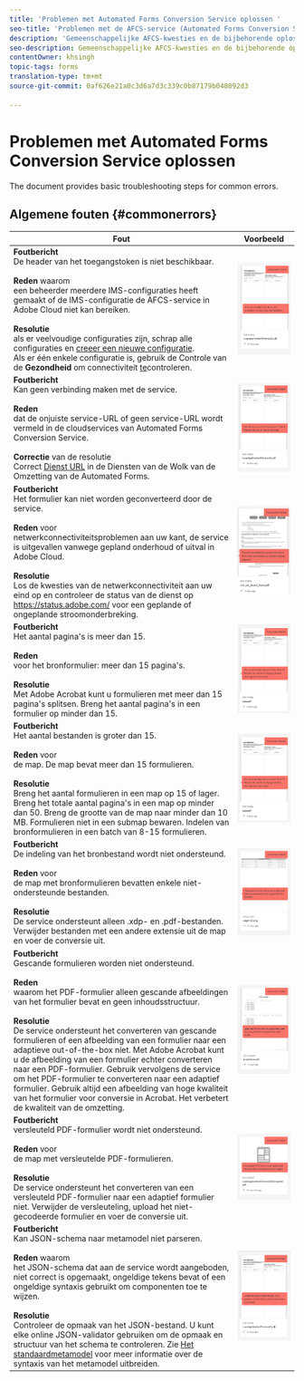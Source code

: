 ```yaml
---
title: 'Problemen met Automated Forms Conversion Service oplossen '
seo-title: 'Problemen met de AFCS-service (Automated Forms Conversion Service) oplossen '
description: 'Gemeenschappelijke AFCS-kwesties en de bijbehorende oplossingen '
seo-description: Gemeenschappelijke AFCS-kwesties en de bijbehorende oplossingen
contentOwner: khsingh
topic-tags: forms
translation-type: tm+mt
source-git-commit: 0af626e21a0c3d6a7d3c339c0b87179b048092d3

---
```



# Problemen met Automated Forms Conversion Service oplossen


<!--The article provides information on installation, configuration and administration issues that may arise in an Automated Forms Conversion Service production environment. --> The document  provides basic troubleshooting steps for common errors.

## Algemene fouten {#commonerrors}

<table>
<thead>
<tr>
<th>Fout</th>
<th>Voorbeeld</th>
</tr>
</thead>
<tbody>
<tr>
<td><strong>Foutbericht</strong><br> De header van het toegangstoken is niet beschikbaar. <br><br><strong>Reden</strong> waarom <br> een beheerder meerdere IMS-configuraties heeft gemaakt of de IMS-configuratie de AFCS-service in Adobe Cloud niet kan bereiken. <br><br><strong>Resolutie</strong><br> als er veelvoudige configuraties zijn, schrap alle configuraties en <a href="configure-service.md#obtainpubliccertificates">creeer een nieuwe configuratie</a>. <br> Als er één enkele configuratie is, gebruik de Controle van de <strong> Gezondheid </strong> om connectiviteit <a href="configure-service.md#createintegrationoption">te</a>controleren.</td>
<td><img alt="De header van het toegangstoken is niet beschikbaar" src="assets/invalid-ims-configuration.png" /></td>
</tr>
<tr>
<td><strong>Foutbericht</strong> <br> Kan geen verbinding maken met de service.  <br><br><strong>Reden</strong> <br> dat de onjuiste service-URL of geen service-URL wordt vermeld in de cloudservices van Automated Forms Conversion Service. <br><br><strong>Correctie</strong> van de resolutie <br> Correct <a href="configure-service.md#configure-the-cloud-service">Dienst URL</a> in de Diensten van de Wolk van de Omzetting van de Automated Forms.</td>
<td><img alt="Kan geen verbinding maken met de service." src="assets/wrong-endpoint-configured.png" /></td>
</tr>
<tr>
<td><strong>Foutbericht</strong><br> Het formulier kan niet worden geconverteerd door de service.  <br><br><strong>Reden</strong> voor <br> netwerkconnectiviteitsproblemen aan uw kant, de service is uitgevallen vanwege gepland onderhoud of uitval in Adobe Cloud. <br><br><strong>Resolutie</strong><br> Los de kwesties van de netwerkconnectiviteit aan uw eind op en controleer de status van de dienst op <a href="https://status.adobe.com/">https://status.adobe.com/</a> voor een geplande of ongeplande stroomonderbreking.</td>
<td><img alt="Het formulier kan niet worden geconverteerd door de service." src="assets/service-failure.png" /></td>
</tr>
<tr>
<td><strong>Foutbericht</strong><br> Het aantal pagina's is meer dan 15.  <br><br><strong>Reden</strong><br> voor het bronformulier: meer dan 15 pagina's.  <br><br><strong>Resolutie</strong> <br> Met Adobe Acrobat kunt u formulieren met meer dan 15 pagina's splitsen. Breng het aantal pagina's in een formulier op minder dan 15.</td>
<td><img alt="Het aantal pagina's is groter dan 15." src="assets/number-of-pages.png" /></td>
</tr>
<tr>
<td><strong>Foutbericht</strong><br> Het aantal bestanden is groter dan 15.  <br><br><strong>Reden</strong> voor <br> de map. De map bevat meer dan 15 formulieren. <br><br><strong>Resolutie</strong><br> Breng het aantal formulieren in een map op 15 of lager. Breng het totale aantal pagina's in een map op minder dan 50. Breng de grootte van de map naar minder dan 10 MB. Formulieren niet in een submap bewaren. Indelen van bronformulieren in een batch van 8-15 formulieren.</td>
<td><img alt="Het aantal bestanden is groter dan 15." src="assets/number-of-pages.png" /></td>
</tr>
<tr>
<td><strong>Foutbericht</strong><br> De indeling van het bronbestand wordt niet ondersteund.  <br><br><strong>Reden</strong> voor <br> de map met bronformulieren bevatten enkele niet-ondersteunde bestanden. <br><br><strong>Resolutie</strong><br> De service ondersteunt alleen .xdp- en .pdf-bestanden. Verwijder bestanden met een andere extensie uit de map en voer de conversie uit.</td>
<td><img alt="De bronbestandsindeling wordt niet ondersteund." src="assets/unsupported-file-formats.png" /></td>
</tr>
<tr>
<td><strong>Foutbericht</strong> <br> Gescande formulieren worden niet ondersteund.  <br><br><strong>Reden</strong> <br> waarom het PDF-formulier alleen gescande afbeeldingen van het formulier bevat en geen inhoudsstructuur. <br><br><strong>Resolutie</strong><br> De service ondersteunt het converteren van gescande formulieren of een afbeelding van een formulier naar een adaptieve out-of-the-box niet. Met Adobe Acrobat kunt u de afbeelding van een formulier echter converteren naar een PDF-formulier. Gebruik vervolgens de service om het PDF-formulier te converteren naar een adaptief formulier. Gebruik altijd een afbeelding van hoge kwaliteit van het formulier voor conversie in Acrobat. Het verbetert de kwaliteit van de omzetting.</td>
<td><img alt="Gescande formulieren worden niet ondersteund." src="assets/scanned-forms-error.png" /></td>
</tr>
<tr>
<td><strong>Foutbericht</strong><br> versleuteld PDF-formulier wordt niet ondersteund.  <br><br><strong>Reden</strong> voor <br> de map met versleutelde PDF-formulieren. <br><br><strong>Resolutie</strong><br> De service ondersteunt het converteren van een versleuteld PDF-formulier naar een adaptief formulier niet. Verwijder de versleuteling, upload het niet-gecodeerde formulier en voer de conversie uit.</td>
<td><img alt="Gecodeerd PDF-formulier wordt niet ondersteund." src="assets/secured-pdf-form.png" /></td>
</tr>
<tr>
<td><strong>Foutbericht</strong><br> Kan JSON-schema naar metamodel niet parseren.  <br><br><strong>Reden</strong> waarom <br> het JSON-schema dat aan de service wordt aangeboden, niet correct is opgemaakt, ongeldige tekens bevat of een ongeldige syntaxis gebruikt om componenten toe te wijzen.  <br><br><strong>Resolutie</strong><br> Controleer de opmaak van het JSON-bestand. U kunt elke online JSON-validator gebruiken om de opmaak en structuur van het schema te controleren. Zie <a href="extending-the-default-meta-model.md">Het standaardmetamodel</a> voor meer informatie over de syntaxis van het metamodel uitbreiden.</td>
<td><img alt="Kan JSON-metamodel niet parseren" src="assets/invalid-meta-model-schema.png" /></td>
</tr>
</tbody>
</table>
